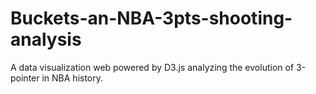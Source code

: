 # Buckets-an-NBA-3pts-shooting-analysis
A data visualization web powered by D3.js analyzing the evolution of 3-pointer in NBA history.
